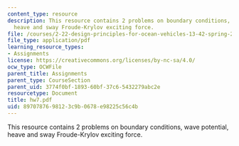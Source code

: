 ```yaml
---
content_type: resource
description: This resource contains 2 problems on boundary conditions, wave potential,
  heave and sway Froude-Krylov exciting force.
file: /courses/2-22-design-principles-for-ocean-vehicles-13-42-spring-2005/8970787698123c9b0678e98225c56c4b_hw7.pdf
file_type: application/pdf
learning_resource_types:
- Assignments
license: https://creativecommons.org/licenses/by-nc-sa/4.0/
ocw_type: OCWFile
parent_title: Assignments
parent_type: CourseSection
parent_uid: 3774f0bf-1893-60bf-37c6-5432279abc2e
resourcetype: Document
title: hw7.pdf
uid: 89707876-9812-3c9b-0678-e98225c56c4b
---
```

This resource contains 2 problems on boundary conditions, wave potential, heave and sway Froude-Krylov exciting force.